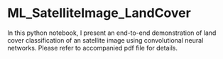 # ML_SatelliteImage_LandCover
In this python notebook, I present an end-to-end demonstration of land cover classification of an satellite image using convolutional neural networks. Please refer to accompanied pdf file for details.

